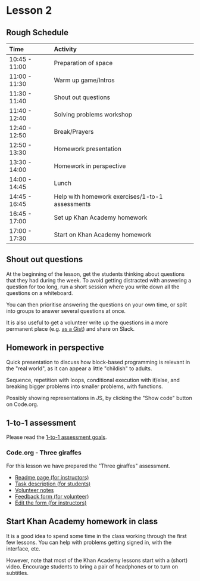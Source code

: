 # Lesson 2

## Rough Schedule

| Time | Activity |
| :--- | :--- |
| 10:45 - 11:00 | Preparation of space |
| 11:00 - 11:30 | Warm up game/Intros |
| 11:30 - 11:40 | Shout out questions |
| 11:40 - 12:40 | Solving problems workshop |
| 12:40 - 12:50 | Break/Prayers |
| 12:50 - 13:30 | Homework presentation |
| 13:30 - 14:00 | Homework in perspective |
| 14:00 - 14:45 | Lunch |
| 14:45 - 16:45 | Help with homework exercises/1-to-1 assessments |
| 16:45 - 17:00 | Set up Khan Academy homework |
| 17:00 - 17:30 | Start on Khan Academy homework |

## Shout out questions

At the beginning of the lesson, get the students thinking about questions that they had during the week. To avoid getting distracted with answering a question for too long, run a short session where you write down all the questions on a whiteboard.

You can then prioritise answering the questions on your own time, or split into groups to answer several questions at once.

It is also useful to get a volunteer write up the questions in a more permanent place \(e.g. [as a Gist](https://gist.github.com/)\) and share on Slack.

## Homework in perspective

Quick presentation to discuss how block-based programming is relevant in the "real world", as it can appear a little "childish" to adults.

Sequence, repetition with loops, conditional execution with if/else, and breaking bigger problems into smaller problems, with functions.

Possibly showing representations in JS, by clicking the "Show code" button on Code.org.

## 1-to-1 assessment

Please read the [1-to-1 assessment goals](instructor-notes-overview.md#1-to-1-assessments).

### Code.org - Three giraffes

For this lesson we have prepared the "Three giraffes" assessment.

* [Readme page \(for instructors\)](https://github.com/CodeYourFuture/fundamentals-course-assessments/tree/master/codeorg_three_giraffes)
* [Task description \(for students\)](https://github.com/CodeYourFuture/fundamentals-course-assessments/tree/master/codeorg_three_giraffes/assessment_task.md)
* [Volunteer notes](https://github.com/CodeYourFuture/fundamentals-course-assessments/tree/master/codeorg_three_giraffes/mentor_notes.md)
* [Feedback form \(for volunteer\)](https://docs.google.com/forms/d/e/1FAIpQLSf5RN_jYq6Jvh4LdDdjuNL3TyUOcwncSpikTr-WVbBkm3JBCQ/viewform)
* [Edit the form \(for instructors\)](https://docs.google.com/forms/d/15UtSv_A089jYxdZ7Guusf440FtckUaPLHvJAfv4dOY0/edit)

## Start Khan Academy homework in class

It is a good idea to spend some time in the class working through the first few lessons. You can help with problems getting signed in, with the interface, etc.

However, note that most of the Khan Academy lessons start with a \(short\) video. Encourage students to bring a pair of headphones or to turn on subtitles.


